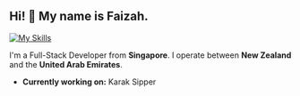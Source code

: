 ## Hi! 👋 My name is Faizah.
[![My Skills](https://skillicons.dev/icons?i=nextjs,ts,mongodb,java,python,cpp,git,firebase)](https://skillicons.dev)

I'm a Full-Stack Developer from **Singapore**. I operate between **New Zealand** and the **United Arab Emirates**.
- **Currently working on:** Karak Sipper
  



